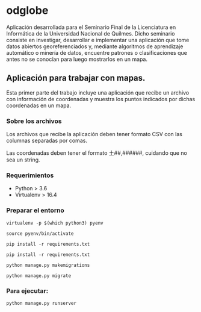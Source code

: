 # odglobe
Aplicación desarrollada para el Seminario Final de la Licenciatura en Informática de la Universidad Nacional de Quilmes.
Dicho seminario consiste en investigar, desarrollar e implementar una aplicación que tome datos abiertos georeferenciados y, mediante algoritmos de aprendizaje
automático o minería de datos, encuentre patrones o clasificaciones que antes no se conocían para luego mostrarlos en un mapa.

## Aplicación para trabajar con mapas.
Esta primer parte del trabajo incluye una aplicación que recibe un archivo con información de coordenadas y muestra los puntos indicados por dichas coordenadas en un mapa.


### Sobre los archivos
Los archivos que recibe la aplicación deben tener formato CSV con las columnas separadas por comas.

Las coordenadas deben tener el formato 土##,######, cuidando que no sea un string. 

### Requerimientos
 
* Python > 3.6
* Virtualenv > 16.4

### Preparar el entorno

`virtualenv -p $(which python3) pyenv`

`source pyenv/bin/activate`

`pip install -r requirements.txt`

`pip install -r requirements.txt`

`python manage.py makemigrations`

`python manage.py migrate`

### Para ejecutar:

`python manage.py runserver`